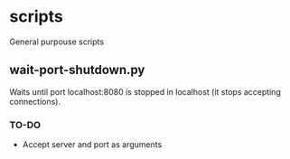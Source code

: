 # scripts
General purpouse scripts

## wait-port-shutdown.py
Waits until port localhost:8080 is stopped in localhost (it stops accepting connections).

### TO-DO
* Accept server and port as arguments
